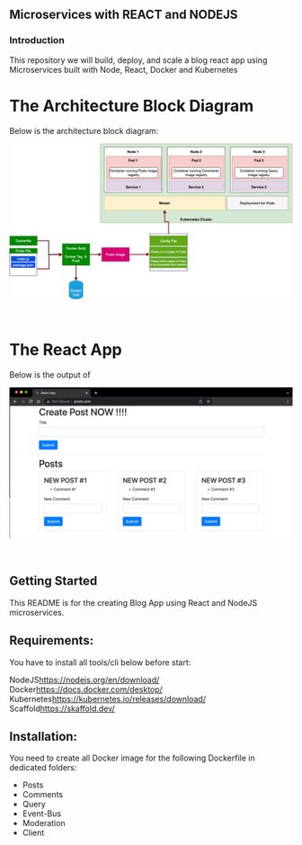 ## Microservices with REACT and NODEJS

### Introduction

This repository we will build, deploy, and scale a blog react app using Microservices built with Node, React, Docker and Kubernetes

# The Architecture Block Diagram
Below is the architecture block diagram:
<br>
<p align="center"><img src="./assets/Container & Kubernetes Architecture.jpg"></p>
<br>

# The React App
Below is the output of 
<br>
<p align="center"><img src="./assets/React WebApp.jpg"></p>
<br>

Getting Started
---------------

This README is for the creating Blog App using React and NodeJS microservices.

Requirements:
---------------

You have to install all tools/cli below before start:

NodeJS<https://nodejs.org/en/download/>
Docker<https://docs.docker.com/desktop/>
Kubernetes<https://kubernetes.io/releases/download/>
Scaffold<https://skaffold.dev/>

Installation:
---------------
You need to create all Docker image for the following Dockerfile in dedicated folders:

-  Posts
-  Comments
-  Query
-  Event-Bus
-  Moderation
-  Client
